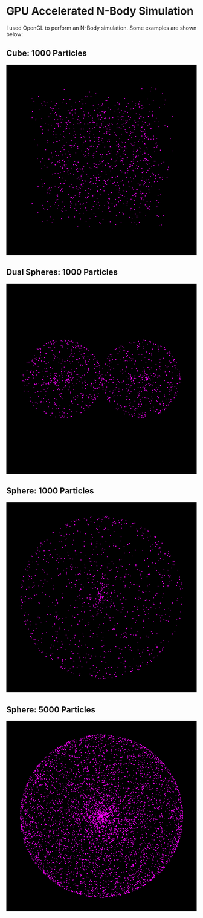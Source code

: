 # GPU Accelerated N-Body Simulation

I used OpenGL to perform an N-Body simulation. Some examples are shown below:

## Cube: 1000 Particles
![alt text](saved/cube_n1000.gif?raw=true)

## Dual Spheres: 1000 Particles
![alt text](saved/dual_n1000.gif?raw=true)

## Sphere: 1000 Particles
![alt text](saved/sphere_n1000.gif?raw=true)

## Sphere: 5000 Particles
![alt text](saved/sphere_n5000.gif?raw=true)
